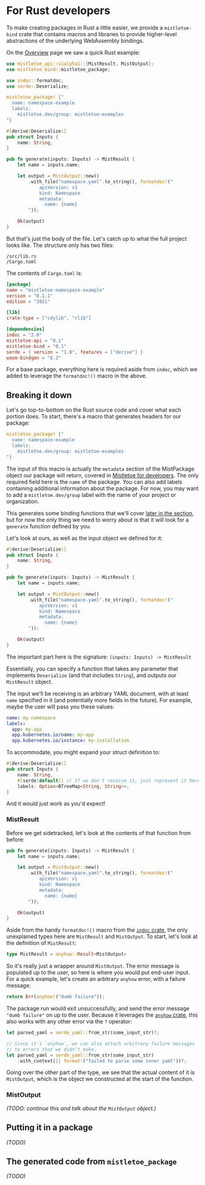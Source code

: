 # For Rust developers

To make creating packages in Rust a little easier, we provide a `mistletoe-bind` crate that contains macros and libraries to provide higher-level abstractions of the underlying WebAssembly bindings.

On the [Overview](../../overview.html) page we saw a quick Rust example:

```rust
use mistletoe_api::v1alpha1::{MistResult, MistOutput};
use mistletoe_bind::mistletoe_package;

use indoc::formatdoc;
use serde::Deserialize;

mistletoe_package! {"
  name: namespace-example
  labels:
    mistletoe.dev/group: mistletoe-examples
"}

#[derive(Deserialize)]
pub struct Inputs {
    name: String,
}

pub fn generate(inputs: Inputs) -> MistResult {
    let name = inputs.name;

    let output = MistOutput::new()
        .with_file("namespace.yaml".to_string(), formatdoc!("
            apiVersion: v1
            kind: Namespace
            metadata:
              name: {name}
        "));

    Ok(output)
}
```

But that's just the body of the file.  Let's catch up to what the full project looks like.  The structure only has two files:
```
/src/lib.rs
/Cargo.toml
```

The contents of `Cargo.toml` is:

```toml
[package]
name = "mistletoe-namespace-example"
version = "0.1.1"
edition = "2021"

[lib]
crate-type = ["cdylib", "rlib"]

[dependencies]
indoc = "2.0"
mistletoe-api = "0.1"
mistletoe-bind = "0.1"
serde = { version = "1.0", features = ["derive"] }
wasm-bindgen = "0.2"
```

For a base package, everything here is required aside from `indoc`, which we added to leverage the `formatdoc!()` macro in the above.

## Breaking it down

Let's go top-to-bottom on the Rust source code and cover what each portion does.  To start, there's a macro that generates headers for our package:

```rust
mistletoe_package! {"
  name: namespace-example
  labels:
    mistletoe.dev/group: mistletoe-examples
"}
```

The input of this macro is actually the `metadata` section of the MistPackage object our package will return, covered in [Mistletoe for developers](../for-developers.md).  The only required field here is the `name` of the package.  You can also add labels containing additional information about the package.  For now, you may want to add a `mistletoe.dev/group` label with the name of your project or organization.

This generates some binding functions that we'll cover [later in the section](./for-rust-developers.html#the-generated-code-from-mistletoe_package), but for now the only thing we need to worry about is that it will look for a `generate` function defined by you.

Let's look at ours, as well as the input object we defined for it:

```rust
#[derive(Deserialize)]
pub struct Inputs {
    name: String,
}

pub fn generate(inputs: Inputs) -> MistResult {
    let name = inputs.name;

    let output = MistOutput::new()
        .with_file("namespace.yaml".to_string(), formatdoc!("
            apiVersion: v1
            kind: Namespace
            metadata:
              name: {name}
        "));

    Ok(output)
}
```

The important part here is the signature: `(inputs: Inputs) -> MistResult`

Essentially, you can specify a function that takes any parameter that implements `Deserialize` (and that includes `String`), and outputs our `MistResult` object.

The input we'll be receiving is an arbitrary YAML document, with at least `name` specified in it (and potentially more fields in the future).  For example, maybe the user will pass you these values:

```yaml
name: my-namespace
labels:
  app: my-app
  app.kubernetes.io/name: my-app
  app.kubernetes.io/instance: my-installation
```

To accommodate, you might expand your struct definition to:

```rust
#[derive(Deserialize)]
pub struct Inputs {
    name: String,
    #[serde(default)] // If we don't receive it, just represent it here as `None`
    labels: Option<BTreeMap<String, String>>,
}
```

And it would just work as you'd expect!

### MistResult

Before we get sidetracked, let's look at the contents of that function from before:

```rust
pub fn generate(inputs: Inputs) -> MistResult {
    let name = inputs.name;

    let output = MistOutput::new()
        .with_file("namespace.yaml".to_string(), formatdoc!("
            apiVersion: v1
            kind: Namespace
            metadata:
              name: {name}
        "));

    Ok(output)
}
```

Aside from the handy `formatdoc!()` macro from the [`indoc` crate](https://crates.io/crates/indoc), the only unexplained types here are `MistResult` and `MistOutput`.  To start, let's look at the definition of `MistResult`:

```rust
type MistResult = anyhow::Result<MistOutput>
```

So it's really just a wrapper around `MistOutput`.  The error message is populated up to the user, so here is where you would put end-user input.  For a quick example, let's create an arbitrary `anyhow` error, with a failure message:

```rust
return Err(anyhow!("dumb failure"));
```

The package run would exit unsuccessfully, and send the error message `"dumb failure"` on up to the user.  Because it leverages the [`anyhow` crate](https://crates.io/crates/anyhow), this also works with any other error via the `?` operator:

```rust
let parsed_yaml = serde_yaml::from_str(some_input_str)?;

// Since it's `anyhow`, we can also attach arbitrary failure messages
// to errors that we didn't make.
let parsed_yaml = serde_yaml::from_str(some_input_str)
    .with_context(|| format!("failed to parse some inner yaml"))?;
```

Going over the other part of the type, we see that the actual content of it is `MistOutput`, which is the object we constructed at the start of the function.

### MistOutput

*(TODO: continue this and talk about the `MistOutput` object.)*

## Putting it in a package

*(TODO)*

## The generated code from `mistletoe_package`

*(TODO)*
